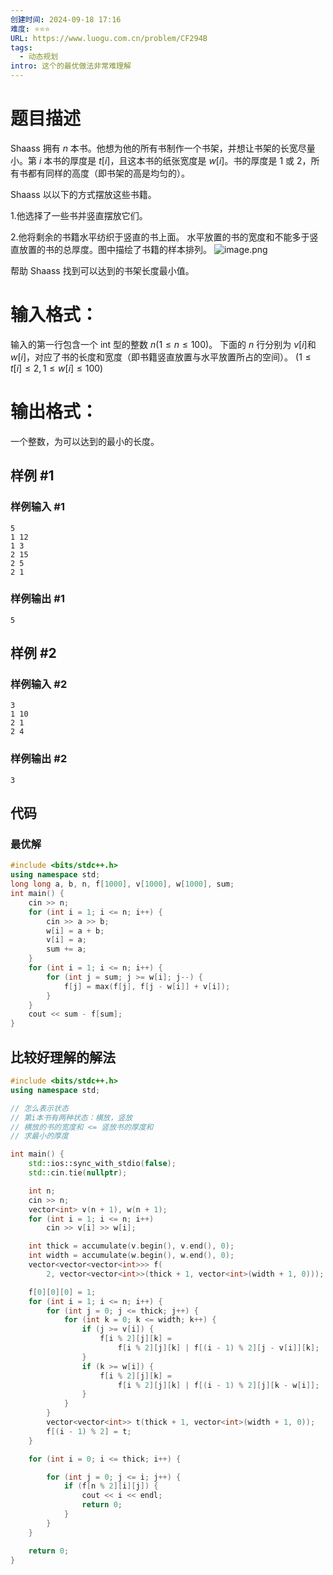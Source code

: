 ```yaml
---
创建时间: 2024-09-18 17:16
难度: ⭐️⭐️⭐️
URL: https://www.luogu.com.cn/problem/CF294B
tags:
  - 动态规划
intro: 这个的最优做法非常难理解
---
```

# 题目描述
Shaass 拥有 $n$ 本书。他想为他的所有书制作一个书架，并想让书架的长宽尽量小。第 $i$ 本书的厚度是 $t[i]$，且这本书的纸张宽度是 $w[i]$。书的厚度是 $1$ 或 $2$，所有书都有同样的高度（即书架的高是均匀的）。

Shaass 以以下的方式摆放这些书籍。

1.他选择了一些书并竖直摆放它们。

2.他将剩余的书籍水平纺织于竖直的书上面。
水平放置的书的宽度和不能多于竖直放置的书的总厚度。图中描绘了书籍的样本排列。
![image.png](https://picture-suyifan.oss-cn-shenzhen.aliyuncs.com/img/20240919140225.png)

帮助 Shaass 找到可以达到的书架长度最小值。

# 输入格式：

输入的第一行包含一个 int 型的整数 $n (1 \leqslant n \leqslant 100)$。
下面的 $n$ 行分别为 $v[i]$和 $w[i]$，对应了书的长度和宽度（即书籍竖直放置与水平放置所占的空间）。
$(1 \leqslant t[i]\leqslant 2,1\leqslant w[i]\leqslant 100)$
# 输出格式：

一个整数，为可以达到的最小的长度。

## 样例 #1

### 样例输入 #1

```
5
1 12
1 3
2 15
2 5
2 1
```

### 样例输出 #1

```
5
```

## 样例 #2

### 样例输入 #2

```
3
1 10
2 1
2 4
```

### 样例输出 #2

```
3
```

## 代码

### 最优解
```cpp
#include <bits/stdc++.h>
using namespace std;
long long a, b, n, f[1000], v[1000], w[1000], sum;
int main() {
    cin >> n;
    for (int i = 1; i <= n; i++) {
        cin >> a >> b;
        w[i] = a + b;
        v[i] = a;
        sum += a;
    }
    for (int i = 1; i <= n; i++) {
        for (int j = sum; j >= w[i]; j--) {
            f[j] = max(f[j], f[j - w[i]] + v[i]);
        }
    }
    cout << sum - f[sum];
}
```


## 比较好理解的解法

```cpp
#include <bits/stdc++.h>
using namespace std;

// 怎么表示状态
// 第i本书有两种状态：横放，竖放
// 横放的书的宽度和 <= 竖放书的厚度和
// 求最小的厚度

int main() {
    std::ios::sync_with_stdio(false);
    std::cin.tie(nullptr);

    int n;
    cin >> n;
    vector<int> v(n + 1), w(n + 1);
    for (int i = 1; i <= n; i++)
        cin >> v[i] >> w[i];

    int thick = accumulate(v.begin(), v.end(), 0);
    int width = accumulate(w.begin(), w.end(), 0);
    vector<vector<vector<int>>> f(
        2, vector<vector<int>>(thick + 1, vector<int>(width + 1, 0)));

    f[0][0][0] = 1;
    for (int i = 1; i <= n; i++) {
        for (int j = 0; j <= thick; j++) {
            for (int k = 0; k <= width; k++) {
                if (j >= v[i]) {
                    f[i % 2][j][k] =
                        f[i % 2][j][k] | f[(i - 1) % 2][j - v[i]][k];
                }
                if (k >= w[i]) {
                    f[i % 2][j][k] =
                        f[i % 2][j][k] | f[(i - 1) % 2][j][k - w[i]];
                }
            }
        }
        vector<vector<int>> t(thick + 1, vector<int>(width + 1, 0));
        f[(i - 1) % 2] = t;
    }

    for (int i = 0; i <= thick; i++) {

        for (int j = 0; j <= i; j++) {
            if (f[n % 2][i][j]) {
                cout << i << endl;
                return 0;
            }
        }
    }

    return 0;
}


```